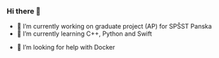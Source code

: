 ### Hi there 👋


- 🔭 I’m currently working on graduate project (AP) for SPŠST Panska
- 🌱 I’m currently learning C++, Python and Swift
<!-- 👯 I’m looking to collaborate on ... -->
- 🤔 I’m looking for help with Docker
<!-- - 💬 Ask me about programing
 - 📫 How to reach me: ...
- 😄 Pronouns: ...
- ⚡ Fun fact: ... -->

